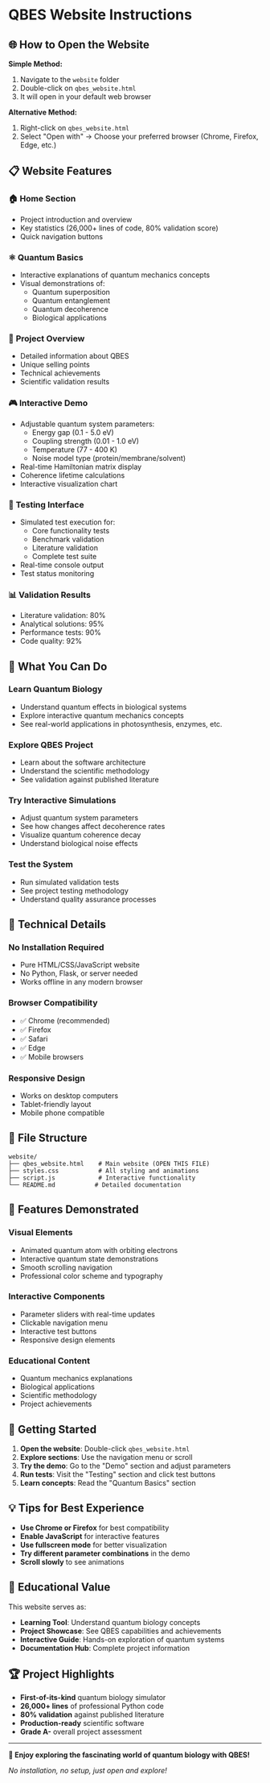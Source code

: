 # QBES Website Instructions

## 🌐 How to Open the Website

**Simple Method:**
1. Navigate to the `website` folder
2. Double-click on `qbes_website.html`
3. It will open in your default web browser

**Alternative Method:**
1. Right-click on `qbes_website.html`
2. Select "Open with" → Choose your preferred browser (Chrome, Firefox, Edge, etc.)

## 📋 Website Features

### 🏠 **Home Section**
- Project introduction and overview
- Key statistics (26,000+ lines of code, 80% validation score)
- Quick navigation buttons

### ⚛️ **Quantum Basics**
- Interactive explanations of quantum mechanics concepts
- Visual demonstrations of:
  - Quantum superposition
  - Quantum entanglement  
  - Quantum decoherence
  - Biological applications

### 🔬 **Project Overview**
- Detailed information about QBES
- Unique selling points
- Technical achievements
- Scientific validation results

### 🎮 **Interactive Demo**
- Adjustable quantum system parameters:
  - Energy gap (0.1 - 5.0 eV)
  - Coupling strength (0.01 - 1.0 eV)
  - Temperature (77 - 400 K)
  - Noise model type (protein/membrane/solvent)
- Real-time Hamiltonian matrix display
- Coherence lifetime calculations
- Interactive visualization chart

### 🧪 **Testing Interface**
- Simulated test execution for:
  - Core functionality tests
  - Benchmark validation
  - Literature validation
  - Complete test suite
- Real-time console output
- Test status monitoring

### 📊 **Validation Results**
- Literature validation: 80%
- Analytical solutions: 95%
- Performance tests: 90%
- Code quality: 92%

## 🎯 What You Can Do

### **Learn Quantum Biology**
- Understand quantum effects in biological systems
- Explore interactive quantum mechanics concepts
- See real-world applications in photosynthesis, enzymes, etc.

### **Explore QBES Project**
- Learn about the software architecture
- Understand the scientific methodology
- See validation against published literature

### **Try Interactive Simulations**
- Adjust quantum system parameters
- See how changes affect decoherence rates
- Visualize quantum coherence decay
- Understand biological noise effects

### **Test the System**
- Run simulated validation tests
- See project testing methodology
- Understand quality assurance processes

## 🔧 Technical Details

### **No Installation Required**
- Pure HTML/CSS/JavaScript website
- No Python, Flask, or server needed
- Works offline in any modern browser

### **Browser Compatibility**
- ✅ Chrome (recommended)
- ✅ Firefox
- ✅ Safari
- ✅ Edge
- ✅ Mobile browsers

### **Responsive Design**
- Works on desktop computers
- Tablet-friendly layout
- Mobile phone compatible

## 📁 File Structure

```
website/
├── qbes_website.html    # Main website (OPEN THIS FILE)
├── styles.css           # All styling and animations
├── script.js            # Interactive functionality
└── README.md           # Detailed documentation
```

## 🎨 Features Demonstrated

### **Visual Elements**
- Animated quantum atom with orbiting electrons
- Interactive quantum state demonstrations
- Smooth scrolling navigation
- Professional color scheme and typography

### **Interactive Components**
- Parameter sliders with real-time updates
- Clickable navigation menu
- Interactive test buttons
- Responsive design elements

### **Educational Content**
- Quantum mechanics explanations
- Biological applications
- Scientific methodology
- Project achievements

## 🚀 Getting Started

1. **Open the website**: Double-click `qbes_website.html`
2. **Explore sections**: Use the navigation menu or scroll
3. **Try the demo**: Go to the "Demo" section and adjust parameters
4. **Run tests**: Visit the "Testing" section and click test buttons
5. **Learn concepts**: Read the "Quantum Basics" section

## 💡 Tips for Best Experience

- **Use Chrome or Firefox** for best compatibility
- **Enable JavaScript** for interactive features
- **Use fullscreen mode** for better visualization
- **Try different parameter combinations** in the demo
- **Scroll slowly** to see animations

## 🎯 Educational Value

This website serves as:
- **Learning Tool**: Understand quantum biology concepts
- **Project Showcase**: See QBES capabilities and achievements
- **Interactive Guide**: Hands-on exploration of quantum systems
- **Documentation Hub**: Complete project information

## 🏆 Project Highlights

- **First-of-its-kind** quantum biology simulator
- **26,000+ lines** of professional Python code
- **80% validation** against published literature
- **Production-ready** scientific software
- **Grade A-** overall project assessment

---

**🎉 Enjoy exploring the fascinating world of quantum biology with QBES!**

*No installation, no setup, just open and explore!*